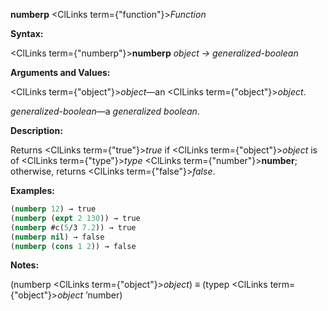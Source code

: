 **numberp** <ClLinks  term={"function"}><i>Function</i></ClLinks> 



**Syntax:** 



<ClLinks  term={"numberp"}><b>numberp</b></ClLinks> *object → generalized-boolean* 



**Arguments and Values:** 



<ClLinks  term={"object"}><i>object</i></ClLinks>—an <ClLinks  term={"object"}><i>object</i></ClLinks>. 



*generalized-boolean*—a *generalized boolean*. 



**Description:** 



Returns <ClLinks  term={"true"}><i>true</i></ClLinks> if <ClLinks  term={"object"}><i>object</i></ClLinks> is of <ClLinks  term={"type"}><i>type</i></ClLinks> <ClLinks  term={"number"}><b>number</b></ClLinks>; otherwise, returns <ClLinks  term={"false"}><i>false</i></ClLinks>. 







 



 



**Examples:**
```lisp
(numberp 12) → true 
(numberp (expt 2 130)) → true 
(numberp #c(5/3 7.2)) → true 
(numberp nil) → false 
(numberp (cons 1 2)) → false 
```
**Notes:** 



(numberp <ClLinks  term={"object"}><i>object</i></ClLinks>) *≡* (typep <ClLinks  term={"object"}><i>object</i></ClLinks> ’number) 



